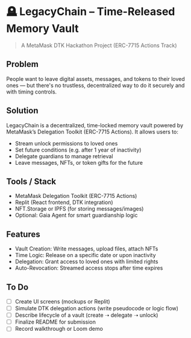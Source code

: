 # 🪦 LegacyChain – Time-Released Memory Vault

> A MetaMask DTK Hackathon Project (ERC-7715 Actions Track)

## Problem

People want to leave digital assets, messages, and tokens to their loved ones — but there's no trustless, decentralized way to do it securely and with timing controls.

## Solution

LegacyChain is a decentralized, time-locked memory vault powered by MetaMask’s Delegation Toolkit (ERC-7715 Actions). It allows users to:

- Stream unlock permissions to loved ones
- Set future conditions (e.g. after 1 year of inactivity)
- Delegate guardians to manage retrieval
- Leave messages, NFTs, or token gifts for the future

## Tools / Stack

- MetaMask Delegation Toolkit (ERC-7715 Actions)
- Replit (React frontend, DTK integration)
- NFT.Storage or IPFS (for storing messages/images)
- Optional: Gaia Agent for smart guardianship logic

## Features

- Vault Creation: Write messages, upload files, attach NFTs
- Time Logic: Release on a specific date or upon inactivity
- Delegation: Grant access to loved ones with limited rights
- Auto-Revocation: Streamed access stops after time expires

## To Do

- [ ] Create UI screens (mockups or Replit)
- [ ] Simulate DTK delegation actions (write pseudocode or logic flow)
- [ ] Describe lifecycle of a vault (create ➝ delegate ➝ unlock)
- [ ] Finalize README for submission
- [ ] Record walkthrough or Loom demo
